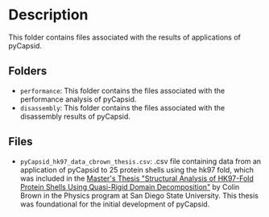 # Description
This folder contains files associated with the results of applications of pyCapsid.

## Folders
+ `performance`: This folder contains the files associated with the performance analysis of pyCapsid.
+ `disassembly`: This folder contains the files associated with the disassembly results of pyCapsid.

## Files
+ `pyCapsid_hk97_data_cbrown_thesis.csv`: .csv file containing data from an application of pyCapsid to 25 protein shells using the hk97 fold, which was included in the [Master's Thesis "Structural Analysis of HK97-Fold Protein Shells Using Quasi-Rigid Domain Decomposition"](https://www.proquest.com/openview/4677c1bd67879cbdd37a91ffab8de913/1.pdf?pq-origsite=gscholar&cbl=18750&diss=y) by Colin Brown in the Physics program at San Diego State University. This thesis was foundational for the initial development of pyCapsid.
